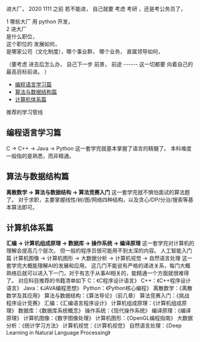 进大厂，      2020 1111   之前              若不能进， 自己就要 考虑    考研 ，还是考公务员了，    

1  哪些大厂 用 python  开发，     
2   进大厂   
  是什么职位，  
  这个职位的 发展如何，      
  是哪家公司（文化制度），哪个事业群，
  哪个业务，
  直属领导如何，          
  
  （要考虑  进去后怎么办， 自己下一步 前景， 前途            ------   这一切都要  向着自己的 最高目标前进。 ）

<!-- TOC -->

- [编程语言学习篇](#%E7%BC%96%E7%A8%8B%E8%AF%AD%E8%A8%80%E5%AD%A6%E4%B9%A0%E7%AF%87)
- [算法与数据结构篇](#%E7%AE%97%E6%B3%95%E4%B8%8E%E6%95%B0%E6%8D%AE%E7%BB%93%E6%9E%84%E7%AF%87)
- [计算机体系篇](#%E8%AE%A1%E7%AE%97%E6%9C%BA%E4%BD%93%E7%B3%BB%E7%AF%87)

<!-- /TOC -->
推荐的学习管线

## 编程语言学习篇
C -> C++ -> Java -> Python
这一套学完就基本掌握了语言的精髓了。
本科难度一般指的是熟悉，而非精通。

## 算法与数据结构篇
**离散数学 -> 算法与数据结构 -> 算法竞赛入门**
这一套学完就不惧怕面试的算法题了。
对于求职，主要掌握线性/树/图/网络四种结构，以及贪心/DP/分治/搜索等基本算法即可。

## 计算机体系篇
**汇编 -> 计算机组成原理 -> 数据库 -> 操作系统 -> 编译原理**
这一套学完对计算机的理解会提高几个层次。
但一般的程序员很可能用不到太深的内容。
人工智能入门篇
计算机图像 -> 计算机图形 -> 大数据分析 -> 计算机视觉 -> 自然语言处理
这一套学完大概能理解AI的发展和应用。
这几门不能说有严格的递进关系，每门大概熟络后就可以进入下一门，对于有志于从事AI相关的，能精通一个方面就很难得了。
对应科目推荐的书籍清单如下
C：《C程序设计语言》
C++：《C++程序设计语言》
Java：《JAVA编程思想》
Python：《Python核心编程》
离散数学：《离散数学及其应用》
算法与数据结构：《算法导论》（前几章）
算法竞赛入门：《挑战程序设计竞赛》
汇编：《汇编语言程序设计》
计算机组成原理：《计算机组成原理》
数据库：《数据库系统概念》
操作系统：《现代操作系统》
编译原理：《编译原理》
计算机图像：《数字图像处理》
计算机图形：《OpenGL编程指南》
大数据分析：《统计学习方法》
计算机视觉：《计算机视觉》 
自然语言处理：《Deep Learning in Natural Language Processing》

